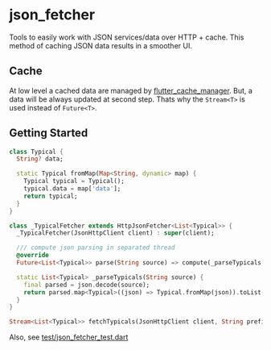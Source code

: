 # json_fetcher

Tools to easily work with JSON services/data over HTTP + cache.
This method of caching JSON data results in a smoother UI.

## Cache

At low level a cached data are managed by [flutter_cache_manager](https://github.com/Baseflow/flutter_cache_manager).
But, a data will be always updated at second step. Thats why the ```Stream<T>``` is used instead of ```Future<T>```.

## Getting Started

```dart
class Typical {
  String? data;

  static Typical fromMap(Map<String, dynamic> map) {
    Typical typical = Typical();
    typical.data = map['data'];
    return typical;
  }
}

class _TypicalFetcher extends HttpJsonFetcher<List<Typical>> {
  _TypicalFetcher(JsonHttpClient client) : super(client);

  /// compute json parsing in separated thread
  @override
  Future<List<Typical>> parse(String source) => compute(_parseTypicals, source);

  static List<Typical> _parseTypicals(String source) {
    final parsed = json.decode(source);
    return parsed.map<Typical>((json) => Typical.fromMap(json)).toList();
  }
}

Stream<List<Typical>> fetchTypicals(JsonHttpClient client, String prefix) => _TypicalFetcher(client).fetch(prefix+GET_TYPICALS_METHOD);
```

Also, see [test/json_fetcher_test.dart](test/json_fetcher_test.dart)
